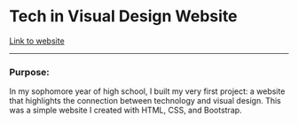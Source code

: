 # Tech in Visual Design Website

[Link to website](https://sanilac6459.github.io/sep10-freedom-project/)

-----
### Purpose:
In my sophomore year of high school, I built my very first project: a website that highlights the connection between technology and visual design. This was a simple website I created with HTML, CSS, and Bootstrap.
